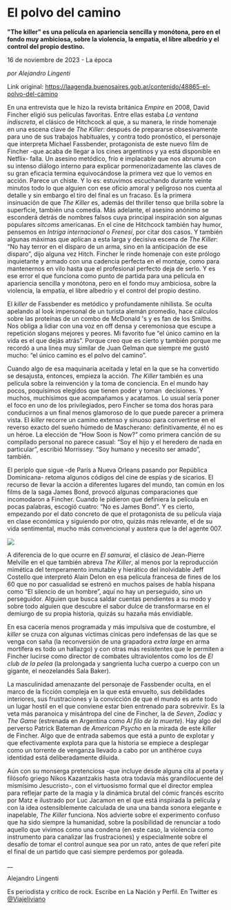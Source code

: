 # El polvo del camino

**"The killer" es una película en apariencia sencilla y monótona, pero en el fondo muy ambiciosa, sobre la violencia, la empatía, el libre albedrío y el control del propio destino.**

16 de noviembre de 2023 - La época

_por Alejandro Lingenti_

Link original: https://laagenda.buenosaires.gob.ar/contenido/48865-el-polvo-del-camino



En una entrevista que le hizo la revista británica *Empire* en 2008, David Fincher eligió sus películas favoritas. Entre ellas estaba *La ventana indiscreta*, el clásico de Hitchcock al que, a su manera, le rinde homenaje en una escena clave de *The Killer*: después de prepararse obsesivamente para uno de sus trabajos habituales, y contra todo pronóstico, el personaje que interpreta Michael Fassbender, protagonista de este nuevo film de Fincher -que acaba de llegar a los cines argentinos y ya está disponible en Netflix- falla. Un asesino metódico, frío e implacable que nos abruma con su intenso diálogo interno para explicar pormenorizadamente las claves de su gran eficacia termina equivocándose la primera vez que lo vemos en acción. Parece un chiste. Y lo es: estuvimos escuchando durante veinte minutos todo lo que alguien con ese oficio amoral y peligroso nos cuenta al detalle y sin embargo el tiro del final es un fracaso. Es la primera insinuación de que *The Killer* es, además del thriller tenso que brilla sobre la superficie, también una comedia. Más adelante, el asesino anónimo se esconderá detrás de nombres falsos cuya principal inspiración son algunas populares *sitcoms* americanas. En el cine de Hitchcock también hay humor, pensemos en *Intriga internacional* o *Frenesí*, por citar dos casos. Y también algunas máximas que aplican a esta larga y decisiva escena de *The Killer*: “No hay terror en el disparo de un arma, sino en la anticipación de ese disparo”, dijo alguna vez Hitch. Fincher le rinde homenaje con este prólogo inquietante y armado con una cadencia perfecta en el montaje, como para mantenernos en vilo hasta que el profesional perfecto deja de serlo. Y es ese error el que funciona como punto de partida para una película en apariencia sencilla y monótona, pero en el fondo muy ambiciosa, sobre la violencia, la empatía, el libre albedrío y el control del propio destino.




El *killer* de Fassbender es metódico y profundamente nihilista. Se oculta apelando al look impersonal de un turista alemán promedio, hace cálculos sobre las proteínas de un combo de McDonald 's y es fan de los Smiths. Nos obliga a lidiar con una voz en off densa y ceremoniosa que escupe a repetición slogans mejores y peores. Mi favorito fue “el único camino en la vida es el que dejás atrás”. Porque creo que es cierto y también porque me recordó a una línea muy similar de Juan Gelman que siempre me gustó mucho: “el único camino es el polvo del camino”.




Cuando algo de esa maquinaria aceitada y letal en la que se ha convertido se desajusta, entonces, empieza la acción. *The Killer* también es una película sobre la reinvención y la toma de conciencia. En el mundo hay pocos, poquísimos elegidos que tienen poder y toman  decisiones. Y muchos, muchísimos que acompañamos y acatamos. Lo usual sería poner el foco en uno de los privilegiados, pero Fincher se toma dos horas para conducirnos a un final menos glamoroso de lo que puede parecer a primera vista. El *killer* recorre un camino extenso y sinuoso para convertirse en el reverso exacto del sueño húmedo de Mascherano: definitivamente, él no es un héroe. La elección de “How Soon is Now?” como primera canción de su compilado personal no parece casual: “Soy el hijo y el heredero de nada en particular”, escribió Morrissey. “Soy humano y necesito ser amado”, también.




El periplo que sigue -de París a Nueva Orleans pasando por República Dominicana- retoma algunos códigos del cine de espías y de sicarios. El recurso de llevar la acción a diferentes lugares del mundo, tan común en los films de la saga James Bond, provocó algunas comparaciones que incomodaron a Fincher. Cuando le pidieron que definiera la película en pocas palabras, escogió cuatro: “No es James Bond”. Y es cierto, empezando por el dato concreto de que el protagonista de su película viaja en clase económica y siguiendo por otro, quizás más relevante, el de su vida sentimental, mucho más convencional y austera que la del agente 007.




[![](https://img.youtube.com/vi/5S7FR_HCg9g/0.jpg)](https://www.youtube.com/watch?v=5S7FR_HCg9g)




A diferencia de lo que ocurre en *El samurai*, el clásico de Jean-Pierre Melville en el que también abreva *The Killer*, al menos por la reproducción mimética del temperamento inmutable y hierático del inolvidable Jeff Costello que interpretó Alain Delon en esa película francesa de fines de los 60 que no por casualidad se estrenó en muchos países de habla hispana como “El silencio de un hombre”, aquí no hay un perseguido, sino un perseguidor. Alguien que busca saldar cuentas pendientes a su modo y sobre todo alguien que descubre el sabor dulce de transformarse en el demiurgo de su propia historia, quizás su hazaña más envidiable.




En esa cacería menos programada y más impulsiva que de costumbre, el *killer* se cruza con algunas víctimas cínicas pero indefensas de las que se venga con saña (la reconversión de una grapadora *extra large* en arma mortífera es todo un hallazgo) y con otras más resistentes que le permiten a Fincher lucirse como director de combates ultraviolentos como los de *El club de la pelea* (la prolongada y sangrienta lucha cuerpo a cuerpo con un gigante, el neozelandés Sala Baker).




La masculinidad amenazante del personaje de Fassbender oculta, en el marco de la ficción compleja en la que está envuelto, sus debilidades interiores, sus frustraciones y la convicción de que el mundo es ante todo un lugar hostil en el que conviene estar bien entrenado para sobrevivir. Es la veta más paranoica y misántropa del cine de Fincher, la de *Seven*, *Zodiac* y *The Game* (estrenada en Argentina como *Al filo de la muerte*). Hay algo del perverso Patrick Bateman de *American Psycho* en la mirada de este *killer* de Fincher. Algo que de entrada sabemos que está a punto de explotar y que efectivamente explota para que la historia se empiece a desplegar como un torrente de venganza llevado a cabo por un antihéroe cuya identidad está deliberadamente diluida.




Aún con su monserga pretenciosa -que incluye desde alguna cita al poeta y filósofo griego Nikos Kazantzakis hasta otra todavía más grandilocuente del mismísimo Jesucristo-, con el virtuosismo formal que el director emplea para reflejar parte de la magia y la dinámica brutal del cómic francés escrito por Matz e ilustrado por Luc Jacamon en el que está inspirada la película y con la idea ostensiblemente calculada de una una banda sonora elegante e inapelable, *The Killer* funciona. Nos advierte sobre el experimento confuso que ha sido siempre la humanidad, sobre la posibilidad de renunciar a todo aquello que vivimos como una condena (en este caso, la violencia como instrumento para canalizar las frustraciones) y especialmente sobre el desafío de tomar el control aunque sea por un rato, antes de que referí pite el final de un partido que casi siempre perdemos por goleada.




\_\_




Alejandro Lingenti




Es periodista y crítico de rock. Escribe en La Nación y Perfil. En Twitter es [@Viajeliviano](https://twitter.com/viajeliviano)



